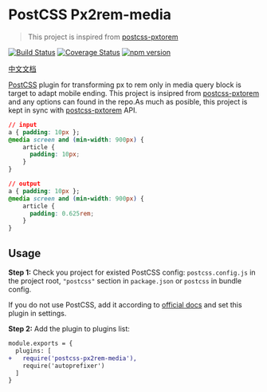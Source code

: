 # PostCSS Px2rem-media

> This project is inspired from [postcss-pxtorem](https://github.com/cuth/postcss-pxtorem)

[![Build Status](https://travis-ci.com/enhezzz/postcss-px2rem-media.svg?branch=main)](https://travis-ci.com/enhezzz/postcss-px2rem-media)
[![Coverage Status](https://coveralls.io/repos/github/enhezzz/postcss-px2rem-media/badge.svg?branch=main)](https://coveralls.io/github/enhezzz/postcss-px2rem-media?branch=main)
[![npm version](https://badge.fury.io/js/postcss-px2rem-media.svg)](https://badge.fury.io/js/postcss-px2rem-media)

[中文文档](README.CN.md)

[PostCSS] plugin for transforming px to rem only in media query block is target to adapt mobile ending. This project is insipred from [postcss-pxtorem](https://github.com/cuth/postcss-pxtorem) and any options can found in the repo.As much as posible, this project is kept in sync with  [postcss-pxtorem](https://github.com/cuth/postcss-pxtorem)  API.

[PostCSS]: https://github.com/postcss/postcss

```css
// input
a { padding: 10px };
@media screen and (min-width: 900px) {
    article {
      padding: 10px;
    }
}
```

```css
// output
a { padding: 10px };
@media screen and (min-width: 900px) {
    article {
      padding: 0.625rem;
    }
}
```

## Usage

**Step 1:** Check you project for existed PostCSS config: `postcss.config.js`
in the project root, `"postcss"` section in `package.json`
or `postcss` in bundle config.

If you do not use PostCSS, add it according to [official docs]
and set this plugin in settings.

**Step 2:** Add the plugin to plugins list:

```diff
module.exports = {
  plugins: [
+   require('postcss-px2rem-media'),
    require('autoprefixer')
  ]
}
```

[official docs]: https://github.com/postcss/postcss#usage
